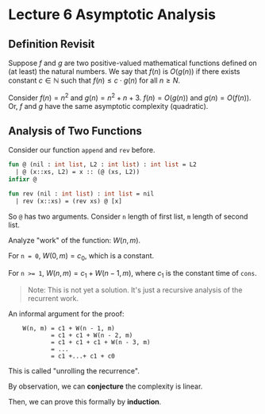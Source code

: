 # Lecture 6 Asymptotic Analysis

## Definition Revisit

Suppose $f$ and $g$ are two positive-valued mathematical functions defined on (at least) the natural numbers. We say that $f(n)$ is $O(g(n))$ if there exists constant $c\in\mathbb{N}$ such that $f(n)\leq c\cdot g(n)$ for all $n\geq N$.

Consider $f(n)=n^2$ and $g(n)=n^2+n+3$. $f(n)=O(g(n))$ and $g(n)=O(f(n))$. Or, $f$ and $g$ have the same asymptotic complexity (quadratic).

## Analysis of Two Functions

Consider our function `append` and `rev` before.

```SML
fun @ (nil : int list, L2 : int list) : int list = L2
  | @ (x::xs, L2) = x :: (@ (xs, L2))
infixr @

fun rev (nil : int list) : int list = nil
  | rev (x::xs) = (rev xs) @ [x]
```

So `@` has two arguments. Consider `n` length of first list, `m` length of second list.

Analyze "work" of the function: $W(n, m)$.

For `n = 0`, $W(0, m) = c_0$, which is a constant.

For `n >= 1`, $W(n, m) = c_1 + W(n-1, m)$, where $c_1$ is the constant time of `cons`.

> Note: This is not yet a solution. It's just a recursive analysis of the recurrent work.

An informal argument for the proof:

```
    W(n, m) = c1 + W(n - 1, m)
            = c1 + c1 + W(n - 2, m)
            = c1 + c1 + c1 + W(n - 3, m)
            = ...
            = c1 +...+ c1 + c0
```

This is called "unrolling the recurrence".

By observation, we can __conjecture__ the complexity is linear.

Then, we can prove this formally by __induction__.

